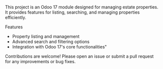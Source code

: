 This project is an Odoo 17 module designed for managing estate properties. It provides features for listing, searching, and managing properties efficiently.

Features
- Property listing and management
- Advanced search and filtering options
- Integration with Odoo 17's core functionalities"

Contributions are welcome! Please open an issue or submit a pull request for any improvements or bug fixes.

